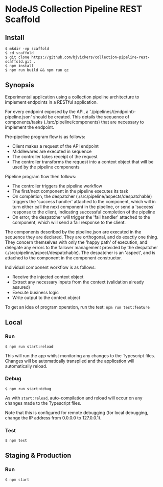 # NodeJS Collection Pipeline REST Scaffold

## Install
```
$ mkdir -vp scaffold  
$ cd scaffold  
$ git clone https://github.com/bjvickers/collection-pipeline-rest-scaffold.git .  
$ npm install  
$ npm run build && npm run qc  
```

## Synopsis
Experimental application using a collection pipeline architecture to implement
endpoints in a RESTful application.

For every endpoint exposed by the API, a './pipelines/(endpoint)-pipeline.json'
should be created. This details the sequence of components/tasks (./src/pipeline/components)
that are necessary to implement the endpoint.

Pre-pipeline program flow is as follows:
* Client makes a request of the API endpoint
* Middlewares are executed in sequence
* The controller takes receipt of the request
* The controller transforms the request into a context object that will be
used by the pipeline components

Pipeline program flow then follows:
* The controller triggers the pipeline workflow
* The first/next component in the pipeline executes its task
* On completion, the despatcher (./src/pipeline/aspects/despatchable) triggers
the 'success handler' attached to the component, which will in turn
either call the next component in the pipeline, or send a 'success' response
to the client, indicating successful completion of the pipeline
* On error, the despatcher will trigger the 'fail handler' attached
to the component, which will send a fail response to the client.

The components described by the pipeline.json are executed in the sequence
they are declared. They are orthogonal, and do exactly one thing. 
They concern themselves with only the 'happy path' of execution, and 
delegate any errors to the failover management provided by the despatcher
(./src/pipeline/aspect/despatchable). The despatcher is an 'aspect', and is attached
to the component in the component constructor.

Individual component workflow is as follows:
* Receive the injected context object
* Extract any necessary inputs from the context (validation already assured)
* Execute business logic
* Write output to the context object

To get an idea of program operation, run the test: `npm run test:feature`


## Local
### Run
```
$ npm run start:reload  
```
This will run the app whilst monitoring any changes to the Typescript files.
Changes will be automatically transpiled and the application will automatically reload.


### Debug
```
$ npm run start:debug  
```
As with `start:reload`, auto-compilation and reload will occur on any changes
made to the Typescript files.

Note that this is configured for remote debugging (for local debugging,
change the IP address from 0.0.0.0 to 127.0.0.1).


### Test
```
$ npm test  
```


## Staging & Production
### Run
```
$ npm start   
```
